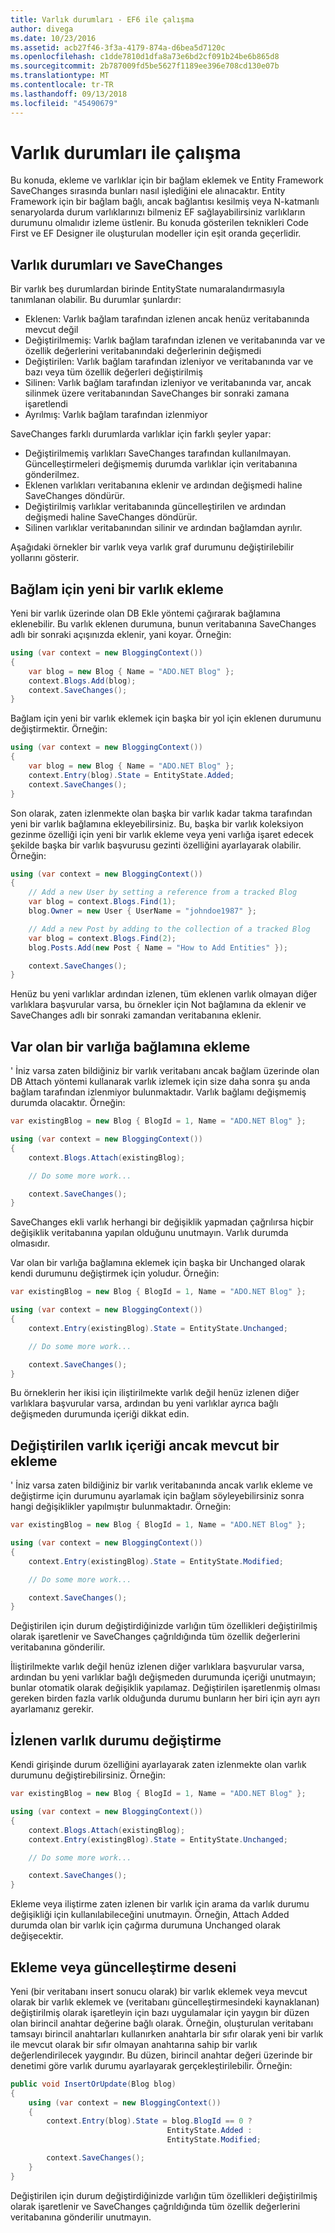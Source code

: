 ```yaml
---
title: Varlık durumları - EF6 ile çalışma
author: divega
ms.date: 10/23/2016
ms.assetid: acb27f46-3f3a-4179-874a-d6bea5d7120c
ms.openlocfilehash: c1dde7810d1dfa8a73e6bd2cf091b24be6b865d8
ms.sourcegitcommit: 2b787009fd5be5627f1189ee396e708cd130e07b
ms.translationtype: MT
ms.contentlocale: tr-TR
ms.lasthandoff: 09/13/2018
ms.locfileid: "45490679"
---
```

# <a name="working-with-entity-states"></a>Varlık durumları ile çalışma
Bu konuda, ekleme ve varlıklar için bir bağlam eklemek ve Entity Framework SaveChanges sırasında bunları nasıl işlediğini ele alınacaktır.
Entity Framework için bir bağlam bağlı, ancak bağlantısı kesilmiş veya N-katmanlı senaryolarda durum varlıklarınızı bilmeniz EF sağlayabilirsiniz varlıkların durumunu olmalıdır izleme üstlenir.
Bu konuda gösterilen teknikleri Code First ve EF Designer ile oluşturulan modeller için eşit oranda geçerlidir.  

## <a name="entity-states-and-savechanges"></a>Varlık durumları ve SaveChanges

Bir varlık beş durumlardan birinde EntityState numaralandırmasıyla tanımlanan olabilir. Bu durumlar şunlardır:  

- Eklenen: Varlık bağlam tarafından izlenen ancak henüz veritabanında mevcut değil  
- Değiştirilmemiş: Varlık bağlam tarafından izlenen ve veritabanında var ve özellik değerlerini veritabanındaki değerlerinin değişmedi  
- Değiştirilen: Varlık bağlam tarafından izleniyor ve veritabanında var ve bazı veya tüm özellik değerleri değiştirilmiş  
- Silinen: Varlık bağlam tarafından izleniyor ve veritabanında var, ancak silinmek üzere veritabanından SaveChanges bir sonraki zamana işaretlendi  
- Ayrılmış: Varlık bağlam tarafından izlenmiyor  

SaveChanges farklı durumlarda varlıklar için farklı şeyler yapar:  

- Değiştirilmemiş varlıkları SaveChanges tarafından kullanılmayan. Güncelleştirmeleri değişmemiş durumda varlıklar için veritabanına gönderilmez.  
- Eklenen varlıkları veritabanına eklenir ve ardından değişmedi haline SaveChanges döndürür.  
- Değiştirilmiş varlıklar veritabanında güncelleştirilen ve ardından değişmedi haline SaveChanges döndürür.  
- Silinen varlıklar veritabanından silinir ve ardından bağlamdan ayrılır.  

Aşağıdaki örnekler bir varlık veya varlık graf durumunu değiştirilebilir yollarını gösterir.  

## <a name="adding-a-new-entity-to-the-context"></a>Bağlam için yeni bir varlık ekleme  

Yeni bir varlık üzerinde olan DB Ekle yöntemi çağırarak bağlamına eklenebilir.
Bu varlık eklenen durumuna, bunun veritabanına SaveChanges adlı bir sonraki açışınızda eklenir, yani koyar.
Örneğin:  

``` csharp
using (var context = new BloggingContext())
{
    var blog = new Blog { Name = "ADO.NET Blog" };
    context.Blogs.Add(blog);
    context.SaveChanges();
}
```  

Bağlam için yeni bir varlık eklemek için başka bir yol için eklenen durumunu değiştirmektir. Örneğin:  

``` csharp
using (var context = new BloggingContext())
{
    var blog = new Blog { Name = "ADO.NET Blog" };
    context.Entry(blog).State = EntityState.Added;
    context.SaveChanges();
}
```  

Son olarak, zaten izlenmekte olan başka bir varlık kadar takma tarafından yeni bir varlık bağlamına ekleyebilirsiniz.
Bu, başka bir varlık koleksiyon gezinme özelliği için yeni bir varlık ekleme veya yeni varlığa işaret edecek şekilde başka bir varlık başvurusu gezinti özelliğini ayarlayarak olabilir. Örneğin:  

``` csharp
using (var context = new BloggingContext())
{
    // Add a new User by setting a reference from a tracked Blog
    var blog = context.Blogs.Find(1);
    blog.Owner = new User { UserName = "johndoe1987" };

    // Add a new Post by adding to the collection of a tracked Blog
    var blog = context.Blogs.Find(2);
    blog.Posts.Add(new Post { Name = "How to Add Entities" });

    context.SaveChanges();
}
```  

Henüz bu yeni varlıklar ardından izlenen, tüm eklenen varlık olmayan diğer varlıklara başvurular varsa, bu örnekler için Not bağlamına da eklenir ve SaveChanges adlı bir sonraki zamandan veritabanına eklenir.  

## <a name="attaching-an-existing-entity-to-the-context"></a>Var olan bir varlığa bağlamına ekleme  

' İniz varsa zaten bildiğiniz bir varlık veritabanı ancak bağlam üzerinde olan DB Attach yöntemi kullanarak varlık izlemek için size daha sonra şu anda bağlam tarafından izlenmiyor bulunmaktadır. Varlık bağlamı değişmemiş durumda olacaktır. Örneğin:  

``` csharp
var existingBlog = new Blog { BlogId = 1, Name = "ADO.NET Blog" };

using (var context = new BloggingContext())
{
    context.Blogs.Attach(existingBlog);

    // Do some more work...  

    context.SaveChanges();
}
```  

SaveChanges ekli varlık herhangi bir değişiklik yapmadan çağrılırsa hiçbir değişiklik veritabanına yapılan olduğunu unutmayın. Varlık durumda olmasıdır.  

Var olan bir varlığa bağlamına eklemek için başka bir Unchanged olarak kendi durumunu değiştirmek için yoludur. Örneğin:  

``` csharp
var existingBlog = new Blog { BlogId = 1, Name = "ADO.NET Blog" };

using (var context = new BloggingContext())
{
    context.Entry(existingBlog).State = EntityState.Unchanged;

    // Do some more work...  

    context.SaveChanges();
}
```  

Bu örneklerin her ikisi için iliştirilmekte varlık değil henüz izlenen diğer varlıklara başvurular varsa, ardından bu yeni varlıklar ayrıca bağlı değişmeden durumunda içeriği dikkat edin.  

## <a name="attaching-an-existing-but-modified-entity-to-the-context"></a>Değiştirilen varlık içeriği ancak mevcut bir ekleme  

' İniz varsa zaten bildiğiniz bir varlık veritabanında ancak varlık ekleme ve değiştirme için durumunu ayarlamak için bağlam söyleyebilirsiniz sonra hangi değişiklikler yapılmıştır bulunmaktadır.
Örneğin:  

``` csharp
var existingBlog = new Blog { BlogId = 1, Name = "ADO.NET Blog" };

using (var context = new BloggingContext())
{
    context.Entry(existingBlog).State = EntityState.Modified;

    // Do some more work...  

    context.SaveChanges();
}
```  

Değiştirilen için durum değiştirdiğinizde varlığın tüm özellikleri değiştirilmiş olarak işaretlenir ve SaveChanges çağrıldığında tüm özellik değerlerini veritabanına gönderilir.  

İliştirilmekte varlık değil henüz izlenen diğer varlıklara başvurular varsa, ardından bu yeni varlıklar bağlı değişmeden durumunda içeriği unutmayın; bunlar otomatik olarak değişiklik yapılamaz.
Değiştirilen işaretlenmiş olması gereken birden fazla varlık olduğunda durumu bunların her biri için ayrı ayrı ayarlamanız gerekir.  

## <a name="changing-the-state-of-a-tracked-entity"></a>İzlenen varlık durumu değiştirme  

Kendi girişinde durum özelliğini ayarlayarak zaten izlenmekte olan varlık durumunu değiştirebilirsiniz. Örneğin:  

``` csharp
var existingBlog = new Blog { BlogId = 1, Name = "ADO.NET Blog" };

using (var context = new BloggingContext())
{
    context.Blogs.Attach(existingBlog);
    context.Entry(existingBlog).State = EntityState.Unchanged;

    // Do some more work...  

    context.SaveChanges();
}
```  

Ekleme veya iliştirme zaten izlenen bir varlık için arama da varlık durumu değişikliği için kullanılabileceğini unutmayın. Örneğin, Attach Added durumda olan bir varlık için çağırma durumuna Unchanged olarak değişecektir.  

## <a name="insert-or-update-pattern"></a>Ekleme veya güncelleştirme deseni  

Yeni (bir veritabanı insert sonucu olarak) bir varlık eklemek veya mevcut olarak bir varlık eklemek ve (veritabanı güncelleştirmesindeki kaynaklanan) değiştirilmiş olarak işaretleyin için bazı uygulamalar için yaygın bir düzen olan birincil anahtar değerine bağlı olarak.
Örneğin, oluşturulan veritabanı tamsayı birincil anahtarları kullanırken anahtarla bir sıfır olarak yeni bir varlık ile mevcut olarak bir sıfır olmayan anahtarına sahip bir varlık değerlendirilecek yaygındır.
Bu düzen, birincil anahtar değeri üzerinde bir denetimi göre varlık durumu ayarlayarak gerçekleştirilebilir. Örneğin:  

``` csharp
public void InsertOrUpdate(Blog blog)
{
    using (var context = new BloggingContext())
    {
        context.Entry(blog).State = blog.BlogId == 0 ?
                                   EntityState.Added :
                                   EntityState.Modified;

        context.SaveChanges();
    }
}
```  

Değiştirilen için durum değiştirdiğinizde varlığın tüm özellikleri değiştirilmiş olarak işaretlenir ve SaveChanges çağrıldığında tüm özellik değerlerini veritabanına gönderilir unutmayın.  
